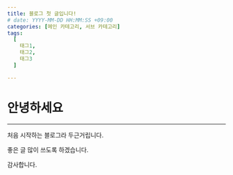 ```yaml
---
title: 블로그 첫 글입니다!
# date: YYYY-MM-DD HH:MM:SS +09:00
categories: [메인 카테고리, 서브 카테고리]
tags:
  [
    태그1,
    태그2,
    태그3
  ]

---
```


# 안녕하세요

---

처음 시작하는 블로그라 두근거립니다.

좋은 글 많이 쓰도록 하겠습니다.


감사합니다.

